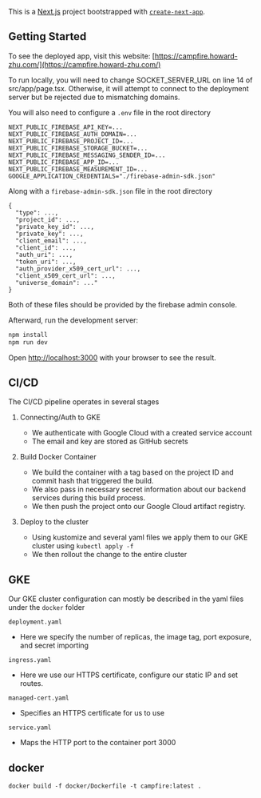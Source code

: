 This is a [Next.js](https://nextjs.org) project bootstrapped with [`create-next-app`](https://nextjs.org/docs/app/api-reference/cli/create-next-app).

## Getting Started

To see the deployed app, visit this website: [https://campfire.howard-zhu.com/](https://campfire.howard-zhu.com/)

To run locally, you will need to change SOCKET_SERVER_URL on line 14 of src/app/page.tsx. 
Otherwise, it will attempt to connect to the deployment server but be rejected due to mismatching domains.

You will also need to configure a `.env` file in the root directory

```
NEXT_PUBLIC_FIREBASE_API_KEY=...
NEXT_PUBLIC_FIREBASE_AUTH_DOMAIN=...
NEXT_PUBLIC_FIREBASE_PROJECT_ID=...
NEXT_PUBLIC_FIREBASE_STORAGE_BUCKET=...
NEXT_PUBLIC_FIREBASE_MESSAGING_SENDER_ID=...
NEXT_PUBLIC_FIREBASE_APP_ID=...
NEXT_PUBLIC_FIREBASE_MEASUREMENT_ID=...
GOOGLE_APPLICATION_CREDENTIALS="./firebase-admin-sdk.json"
```

Along with a `firebase-admin-sdk.json` file in the root directory

```
{
  "type": ...,
  "project_id": ...,
  "private_key_id": ...,
  "private_key": ...,
  "client_email": ...,
  "client_id": ...,
  "auth_uri": ...,
  "token_uri": ...,
  "auth_provider_x509_cert_url": ...,
  "client_x509_cert_url": ...,
  "universe_domain": ..."
}

```
Both of these files should be provided by the firebase admin console. 

Afterward, run the development server:

```bash
npm install
npm run dev
```

Open [http://localhost:3000](http://localhost:3000) with your browser to see the result.

## CI/CD
The CI/CD pipeline operates in several stages

1. Connecting/Auth to GKE
    - We authenticate with Google Cloud with a created service account
    - The email and key are stored as GitHub secrets

2. Build Docker Container
    - We build the container with a tag based on the project ID and commit hash that triggered the build.
    - We also pass in necessary secret information about our backend services during this build process.
    - We then push the project onto our Google Cloud artifact registry.

3. Deploy to the cluster
    - Using kustomize and several yaml files we apply them to our GKE cluster using `kubectl apply -f`
    - We then rollout the change to the entire cluster

## GKE
Our GKE cluster configuration can mostly be described in the yaml files under the `docker` folder

`deployment.yaml`
- Here we specify the number of replicas, the image tag, port exposure, and secret importing

`ingress.yaml`
- Here we use our HTTPS certificate, configure our static IP and set routes.

`managed-cert.yaml`
- Specifies an HTTPS certificate for us to use

`service.yaml`
- Maps the HTTP port to the container port 3000

## docker
```dockerfile
docker build -f docker/Dockerfile -t campfire:latest .
```
